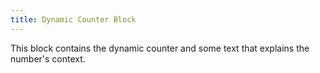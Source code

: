 ```yaml
---
title: Dynamic Counter Block
---
```


This block contains the dynamic counter and some text that explains the number's context.

